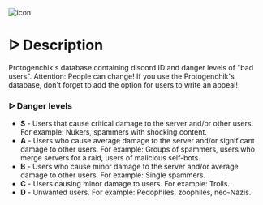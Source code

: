 ![icon](https://i.imgur.com/wZo42EW.png)

# **ᐅ Description**
Protogenchik's database containing discord ID and danger levels of "bad users". Attention: People can change! If you use the Protogenchik's database, don't forget to add the option for users to write an appeal!

### **ᐅ Danger levels**
+ **S** - Users that cause critical damage to the server and/or other users. For example: Nukers, spammers with shocking content.
+ **A** - Users who cause average damage to the server and/or significant damage to other users. For example: Groups of spammers, users who merge servers for a raid, users of malicious self-bots.
+ **B** - Users who cause minor damage to the server and/or average damage to other users. For example: Single spammers.
+ **C** - Users causing minor damage to users. For example: Trolls.
+ **D** - Unwanted users. For example: Pedophiles, zoophiles, neo-Nazis.
